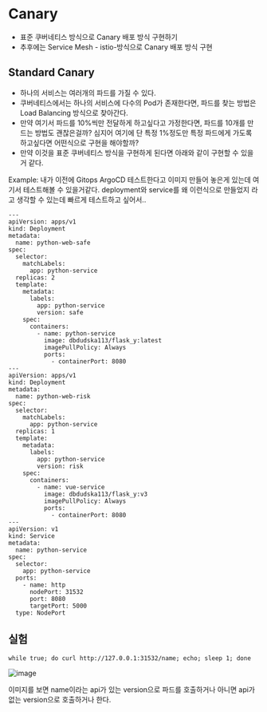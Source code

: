 # Canary 
- 표준 쿠버네티스 방식으로 Canary 배포 방식 구현하기 
- 추후에는 Service Mesh - istio-방식으로 Canary 배포 방식 구현

## Standard Canary
- 하나의 서비스는 여러개의 파드를 가질 수 있다. 
- 쿠버네티스에서는 하나의 서비스에 다수의 Pod가 존재한다면, 파드를 찾는 방법은 Load Balancing 방식으로 찾아간다. 
- 만약 여기서 파드를 10%씩만 전달하게 하고싶다고 가정한다면, 파드를 10개를 만드는 방법도 괜찮은걸까? 심지어 여기에 단 특정 1%정도만 특정 파드에게 가도록 하고싶다면 어떤식으로 구현을 해야할까? 
- 만약 이것을 표준 쿠버네티스 방식을 구현하게 된다면 아래와 같이 구현할 수 있을거 같다. 

Example: 내가 이전에 Gitops ArgoCD 테스트한다고 이미지 만들어 놓은게 있는데 여기서 테스트해볼 수 있을거같다.
deployment와 service를 왜 이런식으로 만들었지 라고 생각할 수 있는데 빠르게 테스트하고 싶어서..

```
---
apiVersion: apps/v1
kind: Deployment
metadata:
  name: python-web-safe
spec:
  selector:
    matchLabels:
      app: python-service
  replicas: 2
  template:
    metadata:
      labels:
        app: python-service
        version: safe
    spec:
      containers:
        - name: python-service
          image: dbdudska113/flask_y:latest
          imagePullPolicy: Always
          ports:
            - containerPort: 8080
---
apiVersion: apps/v1
kind: Deployment
metadata:
  name: python-web-risk
spec:
  selector:
    matchLabels:
      app: python-service
  replicas: 1
  template:
    metadata:
      labels:
        app: python-service
        version: risk
    spec:
      containers:
        - name: vue-service
          image: dbdudska113/flask_y:v3
          imagePullPolicy: Always
          ports:
            - containerPort: 8080
---
apiVersion: v1
kind: Service
metadata:
  name: python-service
spec:
  selector:
    app: python-service
  ports:
    - name: http
      nodePort: 31532
      port: 8080
      targetPort: 5000
  type: NodePort
```
## 실험 

```
while true; do curl http://127.0.0.1:31532/name; echo; sleep 1; done
```

![image](https://github.com/youyoungnam/kubernetes-implement/assets/60678531/ba32e4a8-28c2-4868-b3b0-cb926052574e)



이미지를 보면 name이라는 api가 있는 version으로 파드를 호출하거나 아니면 api가 없는 version으로 호출하거나 한다.
